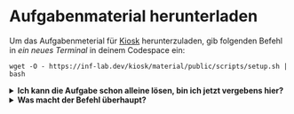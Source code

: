 # Aufgabenmaterial herunterladen

Um das Aufgabenmeterial für [Kiosk](../) herunterzuladen, gib folgenden Befehl in _ein neues Terminal_ in deinem Codespace ein:

```
wget -O - https://inf-lab.dev/kiosk/material/public/scripts/setup.sh | bash
```

<details>
    <summary style="font-weight: bold">Ich kann die Aufgabe schon alleine lösen, bin ich jetzt vergebens hier?</summary>
    Nein! Ihr könnt gerne aufpassen, dass ich keinen Fehler mache und ggf. euren eigenen Code verbessern.

</details>

<details>
    <summary style="font-weight: bold">Was macht der Befehl überhaupt?</summary>
    Dieser Befehl lädt Code herunter und führt diesen direkt aus, sodass für euch komfortabel ein weiteres ZIP-Archiv heruntergeladen und gleich entpackt wird. All das wird anschließend wieder aufgeräumt.
</details>
